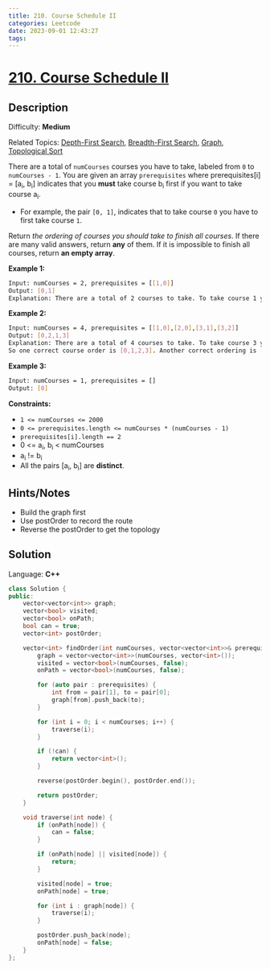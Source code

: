 ```yaml
---
title: 210. Course Schedule II
categories: Leetcode
date: 2023-09-01 12:43:27
tags:
---
```


# [210\. Course Schedule II](https://leetcode.com/problems/course-schedule-ii/)

## Description

Difficulty: **Medium**

Related Topics: [Depth-First Search](https://leetcode.com/tag/https://leetcode.com/tag/depth-first-search//), [Breadth-First Search](https://leetcode.com/tag/https://leetcode.com/tag/breadth-first-search//), [Graph](https://leetcode.com/tag/https://leetcode.com/tag/graph//), [Topological Sort](https://leetcode.com/tag/https://leetcode.com/tag/topological-sort//)

There are a total of `numCourses` courses you have to take, labeled from `0` to `numCourses - 1`. You are given an array `prerequisites` where prerequisites[i] = [a<sub>i</sub>, b<sub>i</sub>] indicates that you **must** take course b<sub>i</sub> first if you want to take course a<sub>i</sub>.

* For example, the pair `[0, 1]`, indicates that to take course `0` you have to first take course `1`.

Return _the ordering of courses you should take to finish all courses_. If there are many valid answers, return **any** of them. If it is impossible to finish all courses, return **an empty array**.

**Example 1:**

```bash
Input: numCourses = 2, prerequisites = [[1,0]]
Output: [0,1]
Explanation: There are a total of 2 courses to take. To take course 1 you should have finished course 0\. So the correct course order is [0,1].
```

**Example 2:**

```bash
Input: numCourses = 4, prerequisites = [[1,0],[2,0],[3,1],[3,2]]
Output: [0,2,1,3]
Explanation: There are a total of 4 courses to take. To take course 3 you should have finished both courses 1 and 2\. Both courses 1 and 2 should be taken after you finished course 0.
So one correct course order is [0,1,2,3]. Another correct ordering is [0,2,1,3].
```

**Example 3:**

```bash
Input: numCourses = 1, prerequisites = []
Output: [0]
```

**Constraints:**

* `1 <= numCourses <= 2000`
* `0 <= prerequisites.length <= numCourses * (numCourses - 1)`
* `prerequisites[i].length == 2`
* 0 <= a<sub>i</sub>, b<sub>i</sub> < numCourses
* a<sub>i</sub> != b<sub>i</sub>
* All the pairs [a<sub>i</sub>, b<sub>i</sub>] are **distinct**.

## Hints/Notes

* Build the graph first
* Use postOrder to record the route
* Reverse the postOrder to get the topology

## Solution

Language: **C++**

```C++
class Solution {
public:
    vector<vector<int>> graph;
    vector<bool> visited;
    vector<bool> onPath;
    bool can = true;
    vector<int> postOrder;

    vector<int> findOrder(int numCourses, vector<vector<int>>& prerequisites) {
        graph = vector<vector<int>>(numCourses, vector<int>());
        visited = vector<bool>(numCourses, false);
        onPath = vector<bool>(numCourses, false);

        for (auto pair : prerequisites) {
            int from = pair[1], to = pair[0];
            graph[from].push_back(to);
        }

        for (int i = 0; i < numCourses; i++) {
            traverse(i);
        }

        if (!can) {
            return vector<int>();
        }

        reverse(postOrder.begin(), postOrder.end());

        return postOrder;
    }

    void traverse(int node) {
        if (onPath[node]) {
            can = false;
        }

        if (onPath[node] || visited[node]) {
            return;
        }

        visited[node] = true;
        onPath[node] = true;

        for (int i : graph[node]) {
            traverse(i);
        }

        postOrder.push_back(node);
        onPath[node] = false;
    }
};
```

